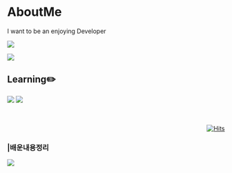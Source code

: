 # AboutMe</br>
I want to be an enjoying Developer
<div align="left">
 <a href="https://github.com/jikwan0327/github-readme-stats">
    <img src="https://github-readme-stats.vercel.app/api?username=tedsoftj1123&bg_color=30,BDCCE6,6BE78D&title_color=fff&text_color=fff"/></a>
 <p><a href="http://mazassumnida.wtf/api/mini/generate_badge?boj=tedsoftj1123">    <img src="http://mazassumnida.wtf/api/mini/generate_badge?boj=tedsoftj1123"/></a></p>
</div>

## Learning✏️
<img src="https://img.shields.io/badge/Spring Boot-6DB33F?style=flat&logo=SpringBoot&logoColor=white"/>
<img src="https://img.shields.io/badge/Spring-6DB33F?style=flat&logo=Spring&logoColor=white"/></a></br></br></br>

<div align="right">
 
[![Hits](https://hits.seeyoufarm.com/api/count/incr/badge.svg?url=https%3A%2F%2Fgithub.com%2Ftedsoftj1123&count_bg=%23E05741&title_bg=%2342423F&icon=&icon_color=%23FFFFFF&title=hits&edge_flat=true)](https://https://github.com/tedsoftj1123)
</div>

### |배운내용정리
<a href="https://hollow-quesadilla-5d3.notion.site/cfe8e66b97794242b458c9b1f89ef5ec"><img src="https://img.shields.io/badge/Notion-000000?style=flat-square&logo=Notion&logoColor=white"/></a>

